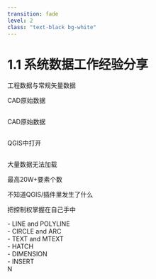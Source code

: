 ```yaml
---
transition: fade
level: 2
class: "text-black bg-white"
---
```


# 1.1 系统数据工作经验分享

<div
  class="relative top-0 left-12 color-gray-4 font-size-5"
>
工程数据与常规矢量数据
</div>

<div>
  <img 
    class="absolute top-6 right-7 w-110 opacity-100"
    src="/qgis-dxf-plugin.png"
    alt=""
  />
  <p class="absolute top-28 left-28 w-110 opacity-100 color-white fw-bold font-size-5">CAD原始数据</p>
</div>

<div>
  <img 
    class="absolute top-28 left-7 w-110 opacity-100"
    src="/cad-data.png"
    alt=""
  />
  <p class="absolute top-28 left-28 w-110 opacity-100 color-white fw-bold font-size-5">CAD原始数据</p>
</div>
<div>
  <img 
    class="absolute top-78 left-7 w-110 opacity-100"
    src="/cad-data-in-qgis.png"
    alt=""
  />
  <p class="absolute top-78 left-28 w-110 opacity-100 color-black fw-bold font-size-5">QGIS中打开</p>
</div>
<div>
  <img 
    class="absolute bottom-2 left-7 w-110 opacity-100"
    src="/cad-qgis-ram.png"
    alt=""
  />
</div>
<p class="absolute top-64 left-72 opacity-100 color-white fw-bold font-size-5">大量数据无法加载</p>
<p class="absolute top-78 left-72 opacity-100 color-black fw-bold font-size-5">最高20W+要素个数</p>

<p class="absolute top-22 right-12 opacity-100 color-black fw-bold font-size-6">不知道QGIS/插件里发生了什么</p>
<div class="absolute w-16 h-16 top-34 right-44 opacity-100 color-black fw-bold font-size-6" v-click>
  <CustomArrow img="https://johnnnytang.github.io/2024-05-11-report/right-arrow.png" point="down"/>
</div>
<p v-after class="absolute top-48 right-19 opacity-100 color-black fw-bold font-size-6 color-blue-8">把控制权掌握在自己手中</p>
<div class="absolute w-16 h-16 top-61 right-44 opacity-100 color-black fw-bold font-size-6" v-click>
  <CustomArrow img="https://johnnnytang.github.io/2024-05-11-report/right-arrow.png" point="down"/>
</div>
<div class="absolute top-76 right-24 opacity-100 color-black fw-bold font-size-6" v-after>
  <ImageRow :imgList="imgList" :widthList="widthList"/>
</div>

<div v-click class="absolute bottom-1 right-32 opacity-100 color-black fw-bold font-size-5">
- LINE and POLYLINE
<br>
- CIRCLE and ARC
<br>
- TEXT and MTEXT
<br>
- HATCH
<br>
- DIMENSION
<br>
- INSERT
</div>

<div class="absolute w-10 h-10 bottom-18 right-22 opacity-100 color-black fw-bold font-size-5 bg-cover bg-no-repeat" style="background-image: url('/add.png'); transform: rotate(45deg);" v-after></div>
<div class="absolute w-10 h-10 bottom-22 right-8 opacity-100 color-blue-5 fw-bold  bg-cover bg-no-repeat font-size-13 font-serif" v-after>N</div>

<!-- <div class="absolute bottom-56 right-80 opacity-100 color-blue-6 flex" v-click>
  <SimpleTextCard class="color-red-2" backgroundColor="rgba(253,87,83, 0.8)" text="数据量++" fontSize="2"/>
  <SimpleTextCard backgroundColor="rgba(127,197,253, 0.75)" text="精神力--" fontSize="2"/>
</div> -->


<script setup lang="ts">
import { ref } from 'vue'
const imgList = ref(['https://johnnnytang.github.io/2024-05-11-report/python.png', 'https://johnnnytang.github.io/2024-05-11-report/add.png', 'https://johnnnytang.github.io/2024-05-11-report/ezdxf.png'])

const widthList = ref(['50rem', '30rem', '100rem'])

</script>

<style>
ul {
  position: absolute;
  width: fit-content;
  right: 6rem;
  bottom: 0.5rem;
}
pre {
  width: fit-content;
  --shiki-dark-bg: #dbd7caee;
  --shiki-dark: #121212;
}
</style>

<!-- <AutoFitText 
  :max="200" 
  :min="5" 
  modelValue="Some text"
  class="absolute top-64 left-72 w-40 opacity-100 color-black fw-bold"
/> -->

